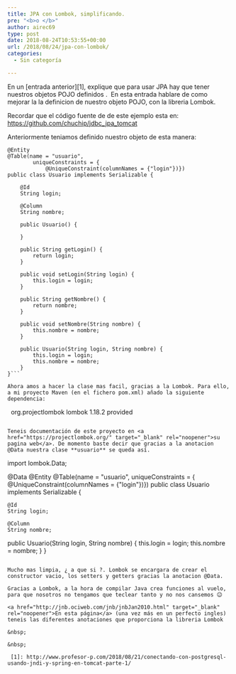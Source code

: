 ```yaml
---
title: JPA con Lombok, simplificando.
pre: "<b>o </b>"
author: airec69
type: post
date: 2018-08-24T10:53:55+00:00
url: /2018/08/24/jpa-con-lombok/
categories:
  - Sin categoría

---
```

En un [entrada anterior][1], explique que para usar JPA hay que tener nuestros objetos POJO definidos .  En esta entrada hablare de como mejorar la la definicion de nuestro objeto POJO, con la libreria Lombok.

Recordar que el código fuente de de este ejemplo esta en: <a href="https://github.com/chuchip/jdbc_jpa_tomcat" target="_blank" rel="noopener">https://github.com/chuchip/jdbc_jpa_tomcat</a>

Anteriormente teniamos definido nuestro objeto de esta manera:

```
@Entity
@Table(name = "usuario",
        uniqueConstraints = {
            @UniqueConstraint(columnNames = {"login"})})
public class Usuario implements Serializable {

    @Id
    String login;

    @Column
    String nombre;

    public Usuario() {

    }

    public String getLogin() {
        return login;
    }

    public void setLogin(String login) {
        this.login = login;
    }

    public String getNombre() {
        return nombre;
    }

    public void setNombre(String nombre) {
        this.nombre = nombre;
    }

    public Usuario(String login, String nombre) {
        this.login = login;
        this.nombre = nombre;
    }
}```

Ahora amos a hacer la clase mas facil, gracias a la Lombok. Para ello, a mi proyecto Maven (en el fichero pom.xml) añado la siguiente dependencia:

```
    <dependency>
            <groupId>org.projectlombok</groupId>
            <artifactId>lombok</artifactId>
            <version>1.18.2</version>
            <scope>provided</scope>
        </dependency>
```		

Teneis documentación de este proyecto en <a href="https://projectlombok.org/" target="_blank" rel="noopener">su pagina web</a>. De momento baste decir que gracias a la anotacion @Data nuestra clase **usuario** se queda así.

```
import lombok.Data;


@Data
@Entity
@Table(name = "usuario",
        uniqueConstraints = {
            @UniqueConstraint(columnNames = {"login"})})
public class Usuario implements Serializable {

    @Id
    String login;

    @Column
    String nombre;

   public Usuario(String login, String nombre) {
        this.login = login;
        this.nombre = nombre;
    }
}
```

Mucho mas limpia, ¿ a que si ?. Lombok se encargara de crear el constructor vacio, los setters y getters gracias la anotacion @Data.

Gracias a Lombok, a la hora de compilar Java crea funciones al vuelo, para que nosotros no tengamos que teclear tanto y no nos cansemos 😉

<a href="http://jnb.ociweb.com/jnb/jnbJan2010.html" target="_blank" rel="noopener">En esta página</a> (una vez más en un perfecto ingles) teneis las diferentes anotaciones que proporciona la libreria Lombok

&nbsp;

&nbsp;

 [1]: http://www.profesor-p.com/2018/08/21/conectando-con-postgresql-usando-jndi-y-spring-en-tomcat-parte-1/